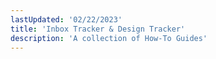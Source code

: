 ```yaml
---
lastUpdated: '02/22/2023'
title: 'Inbox Tracker & Design Tracker'
description: 'A collection of How-To Guides'
---
```

